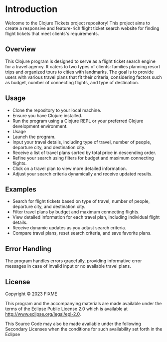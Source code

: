# Introduction

Welcome to the Clojure Tickets project repository! This project aims to create a responsive and feature-rich flight ticket search website for finding flight tickets that meet clients's requirements.

## Overview
This Clojure program is designed to serve as a flight ticket search engine for a travel agency. It caters to two types of clients: families planning resort trips and organized tours to cities with landmarks. The goal is to provide users with various travel plans that fit their criteria, considering factors such as budget, number of connecting flights, and type of destination.

## Usage

* Clone the repository to your local machine.
* Ensure you have Clojure installed.
* Run the program using a Clojure REPL or your preferred Clojure development environment.
* Usage
* Launch the program.
* Input your travel details, including type of travel, number of people, departure city, and destination city.
* Receive a list of travel plans sorted by total price in descending order.
* Refine your search using filters for budget and maximum connecting flights.
* Click on a travel plan to view more detailed information.
* Adjust your search criteria dynamically and receive updated results.

## Examples
* Search for flight tickets based on type of travel, number of people, departure city, and destination city.
* Filter travel plans by budget and maximum connecting flights.
* View detailed information for each travel plan, including individual flight details.
* Receive dynamic updates as you adjust search criteria.
* Compare travel plans, reset search criteria, and save favorite plans.

## Error Handling
The program handles errors gracefully, providing informative error messages in case of invalid input or no available travel plans.

## License

Copyright © 2023 FIXME

This program and the accompanying materials are made available under the
terms of the Eclipse Public License 2.0 which is available at
http://www.eclipse.org/legal/epl-2.0.

This Source Code may also be made available under the following Secondary
Licenses when the conditions for such availability set forth in the Eclipse
